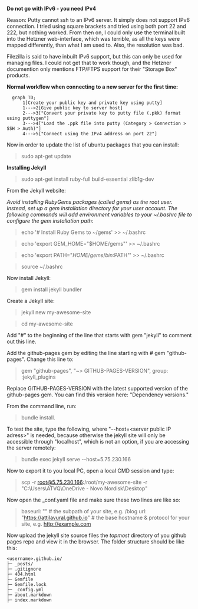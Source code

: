 **Do not go with IPv6 - you need IPv4**

Reason: Putty cannot ssh to an IPv6 server. It simply does not support IPv6 connection. I tried using square brackets and tried using both port 22 and 222, but nothing worked. From then on, I could only use the terminal built into the Hetzner web-interface, which was terrible, as all the keys were mapped differently, than what I am used to. Also, the resolution was bad.

Filezilla is said to have inbuilt IPv6 support, but this can only be used for managing files. I could not get that to work though, and the Hetzner documention only mentions FTP/FTPS support for their "Storage Box" products.

**Normal workflow when connecting to a new server for the first time:**

```mermaid
  graph TD;
      1[Create your public key and private key using putty]
      1--->2[Give public key to server host]
      2--->3["Convert your private key to putty file (.pkk) format using puttygen"]
      3--->4["Load the .ppk file into putty (Category > Connection > SSH > Auth)"]
      4--->5["Connect using the IPv4 address on port 22"]
```
Now in order to update the list of ubuntu packages that you can install:

> sudo apt-get update

**Installing Jekyll**

> sudo apt-get install ruby-full build-essential zlib1g-dev

From the Jekyll website:

*Avoid installing RubyGems packages (called gems) as the root user. Instead, set up a gem installation directory for your user account. The following commands will add environment variables to your ~/.bashrc file to configure the gem installation path:*

> echo '# Install Ruby Gems to ~/gems' >> ~/.bashrc

> echo 'export GEM_HOME="$HOME/gems"' >> ~/.bashrc

> echo 'export PATH="$HOME/gems/bin:$PATH"' >> ~/.bashrc

> source ~/.bashrc

Now install Jekyll: 

> gem install jekyll bundler

Create a Jekyll site:

> jekyll new my-awesome-site

> cd my-awesome-site

Add "#" to the beginning of the line that starts with gem "jekyll" to comment out this line.

Add the github-pages gem by editing the line starting with # gem "github-pages". Change this line to:

> gem "github-pages", "~> GITHUB-PAGES-VERSION", group: :jekyll_plugins

Replace GITHUB-PAGES-VERSION with the latest supported version of the github-pages gem. You can find this version here: "Dependency versions."

From the command line, run: 

> bundle install.

To test the site, type the following, where "--host=\<server public IP adress\>" is needed, because otherwise the jekyll site will only be accessible through "localhost", which is not an option, if you are accessing the server remotely:

> bundle exec jekyll serve --host=5.75.230.166

Now to export it to you local PC, open a local CMD session and type:

> scp -r root@5.75.230.166:/root/my-awesome-site -r "C:\Users\ATVQ\OneDrive - Novo Nordisk\Desktop"

Now open the \_conf.yaml file and make sure these two lines are like so:
> baseurl: "" # the subpath of your site, e.g. /blog
> url: "https://attilavural.github.io" # the base hostname & protocol for your site, e.g. http://example.com

Now upload the jekyll site source files the *topmost* directory of you github pages repo and view it in the browser. The folder structure should be like this:
```
<username>.github.io/
├─ _posts/
├─ .gitignore
├─ 404.html
├─ Gemfile
├─ Gemfile.lock
├─ _config.yml
├─ about.markdown
├─ index.markdown
```
